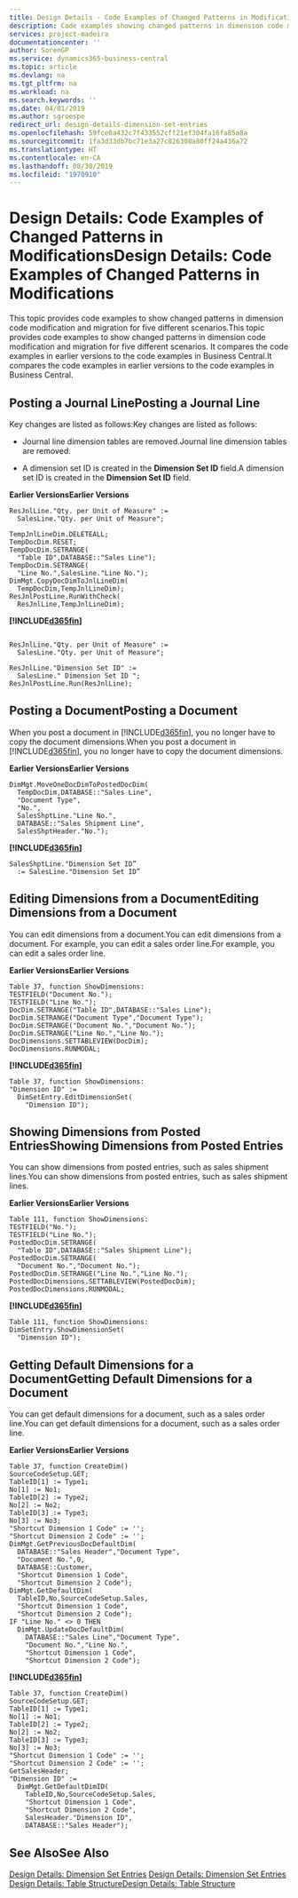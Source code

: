 ```yaml
---
title: Design Details - Code Examples of Changed Patterns in Modifications | Microsoft Docs
description: Code examples showing changed patterns in dimension code modification and migration for five different scenarios. It compares the code examples in earlier versions to the code examples in Business Central.
services: project-madeira
documentationcenter: ''
author: SorenGP
ms.service: dynamics365-business-central
ms.topic: article
ms.devlang: na
ms.tgt_pltfrm: na
ms.workload: na
ms.search.keywords: ''
ms.date: 04/01/2019
ms.author: sgroespe
redirect_url: design-details-dimension-set-entries
ms.openlocfilehash: 59fce0a432c7f433552cff21ef304fa16fa85a8a
ms.sourcegitcommit: 1fa3d33db7bc71e3a27c826308a80ff24a436a72
ms.translationtype: HT
ms.contentlocale: en-CA
ms.lasthandoff: 08/30/2019
ms.locfileid: "1970910"
---
```

# <a name="design-details-code-examples-of-changed-patterns-in-modifications"></a><span data-ttu-id="15526-104">Design Details: Code Examples of Changed Patterns in Modifications</span><span class="sxs-lookup"><span data-stu-id="15526-104">Design Details: Code Examples of Changed Patterns in Modifications</span></span>
<span data-ttu-id="15526-105">This topic provides code examples to show changed patterns in dimension code modification and migration for five different scenarios.</span><span class="sxs-lookup"><span data-stu-id="15526-105">This topic provides code examples to show changed patterns in dimension code modification and migration for five different scenarios.</span></span> <span data-ttu-id="15526-106">It compares the code examples in earlier versions to the code examples in Business Central.</span><span class="sxs-lookup"><span data-stu-id="15526-106">It compares the code examples in earlier versions to the code examples in Business Central.</span></span>

## <a name="posting-a-journal-line"></a><span data-ttu-id="15526-107">Posting a Journal Line</span><span class="sxs-lookup"><span data-stu-id="15526-107">Posting a Journal Line</span></span>  
<span data-ttu-id="15526-108">Key changes are listed as follows:</span><span class="sxs-lookup"><span data-stu-id="15526-108">Key changes are listed as follows:</span></span>  

- <span data-ttu-id="15526-109">Journal line dimension tables are removed.</span><span class="sxs-lookup"><span data-stu-id="15526-109">Journal line dimension tables are removed.</span></span>  

- <span data-ttu-id="15526-110">A dimension set ID is created in the **Dimension Set ID** field.</span><span class="sxs-lookup"><span data-stu-id="15526-110">A dimension set ID is created in the **Dimension Set ID** field.</span></span>  

<span data-ttu-id="15526-111">**Earlier Versions**</span><span class="sxs-lookup"><span data-stu-id="15526-111">**Earlier Versions**</span></span>  

```  
ResJnlLine."Qty. per Unit of Measure" :=   
  SalesLine."Qty. per Unit of Measure";  

TempJnlLineDim.DELETEALL;  
TempDocDim.RESET;  
TempDocDim.SETRANGE(  
  "Table ID",DATABASE::"Sales Line");  
TempDocDim.SETRANGE(  
  "Line No.",SalesLine."Line No.");  
DimMgt.CopyDocDimToJnlLineDim(  
  TempDocDim,TempJnlLineDim);  
ResJnlPostLine.RunWithCheck(  
  ResJnlLine,TempJnlLineDim);  

```  

 **[!INCLUDE[d365fin](includes/d365fin_md.md)]**  

```  

ResJnlLine."Qty. per Unit of Measure" :=   
  SalesLine."Qty. per Unit of Measure";  

ResJnlLine."Dimension Set ID" :=   
  SalesLine." Dimension Set ID ";  
ResJnlPostLine.Run(ResJnlLine);  

```  

## <a name="posting-a-document"></a><span data-ttu-id="15526-112">Posting a Document</span><span class="sxs-lookup"><span data-stu-id="15526-112">Posting a Document</span></span>  
 <span data-ttu-id="15526-113">When you post a document in [!INCLUDE[d365fin](includes/d365fin_md.md)], you no longer have to copy the document dimensions.</span><span class="sxs-lookup"><span data-stu-id="15526-113">When you post a document in [!INCLUDE[d365fin](includes/d365fin_md.md)], you no longer have to copy the document dimensions.</span></span>  

 <span data-ttu-id="15526-114">**Earlier Versions**</span><span class="sxs-lookup"><span data-stu-id="15526-114">**Earlier Versions**</span></span>  

```  
DimMgt.MoveOneDocDimToPostedDocDim(  
  TempDocDim,DATABASE::"Sales Line",  
  "Document Type",  
  "No.",  
  SalesShptLine."Line No.",  
  DATABASE::"Sales Shipment Line",  
  SalesShptHeader."No.");  
```  

 **[!INCLUDE[d365fin](includes/d365fin_md.md)]**  

```  
SalesShptLine."Dimension Set ID”  
  := SalesLine."Dimension Set ID”  
```  

## <a name="editing-dimensions-from-a-document"></a><span data-ttu-id="15526-115">Editing Dimensions from a Document</span><span class="sxs-lookup"><span data-stu-id="15526-115">Editing Dimensions from a Document</span></span>  
 <span data-ttu-id="15526-116">You can edit dimensions from a document.</span><span class="sxs-lookup"><span data-stu-id="15526-116">You can edit dimensions from a document.</span></span> <span data-ttu-id="15526-117">For example, you can edit a sales order line.</span><span class="sxs-lookup"><span data-stu-id="15526-117">For example, you can edit a sales order line.</span></span>  

 <span data-ttu-id="15526-118">**Earlier Versions**</span><span class="sxs-lookup"><span data-stu-id="15526-118">**Earlier Versions**</span></span>  

```  
Table 37, function ShowDimensions:  
TESTFIELD("Document No.");  
TESTFIELD("Line No.");  
DocDim.SETRANGE("Table ID",DATABASE::"Sales Line");  
DocDim.SETRANGE("Document Type","Document Type");  
DocDim.SETRANGE("Document No.","Document No.");  
DocDim.SETRANGE("Line No.","Line No.");  
DocDimensions.SETTABLEVIEW(DocDim);  
DocDimensions.RUNMODAL;  
```  

 **[!INCLUDE[d365fin](includes/d365fin_md.md)]**  

```  
Table 37, function ShowDimensions:  
"Dimension ID" :=   
  DimSetEntry.EditDimensionSet(  
    "Dimension ID");  
```  

## <a name="showing-dimensions-from-posted-entries"></a><span data-ttu-id="15526-119">Showing Dimensions from Posted Entries</span><span class="sxs-lookup"><span data-stu-id="15526-119">Showing Dimensions from Posted Entries</span></span>  
 <span data-ttu-id="15526-120">You can show dimensions from posted entries, such as sales shipment lines.</span><span class="sxs-lookup"><span data-stu-id="15526-120">You can show dimensions from posted entries, such as sales shipment lines.</span></span>  

 <span data-ttu-id="15526-121">**Earlier Versions**</span><span class="sxs-lookup"><span data-stu-id="15526-121">**Earlier Versions**</span></span>  

```  
Table 111, function ShowDimensions:  
TESTFIELD("No.");  
TESTFIELD("Line No.");  
PostedDocDim.SETRANGE(  
  "Table ID",DATABASE::"Sales Shipment Line");  
PostedDocDim.SETRANGE(  
  "Document No.","Document No.");  
PostedDocDim.SETRANGE("Line No.","Line No.");  
PostedDocDimensions.SETTABLEVIEW(PostedDocDim);  
PostedDocDimensions.RUNMODAL;  
```  

 **[!INCLUDE[d365fin](includes/d365fin_md.md)]**  

```  
Table 111, function ShowDimensions:  
DimSetEntry.ShowDimensionSet(  
  "Dimension ID");  
```  

## <a name="getting-default-dimensions-for-a-document"></a><span data-ttu-id="15526-122">Getting Default Dimensions for a Document</span><span class="sxs-lookup"><span data-stu-id="15526-122">Getting Default Dimensions for a Document</span></span>  
 <span data-ttu-id="15526-123">You can get default dimensions for a document, such as a sales order line.</span><span class="sxs-lookup"><span data-stu-id="15526-123">You can get default dimensions for a document, such as a sales order line.</span></span>  

 <span data-ttu-id="15526-124">**Earlier Versions**</span><span class="sxs-lookup"><span data-stu-id="15526-124">**Earlier Versions**</span></span>  

```  
Table 37, function CreateDim()  
SourceCodeSetup.GET;  
TableID[1] := Type1;  
No[1] := No1;  
TableID[2] := Type2;  
No[2] := No2;  
TableID[3] := Type3;  
No[3] := No3;  
"Shortcut Dimension 1 Code" := '';  
"Shortcut Dimension 2 Code" := '';  
DimMgt.GetPreviousDocDefaultDim(  
  DATABASE::"Sales Header","Document Type",  
  "Document No.",0,  
  DATABASE::Customer,  
  "Shortcut Dimension 1 Code",  
  "Shortcut Dimension 2 Code");  
DimMgt.GetDefaultDim(  
  TableID,No,SourceCodeSetup.Sales,  
  "Shortcut Dimension 1 Code",  
  "Shortcut Dimension 2 Code");  
IF "Line No." <> 0 THEN  
  DimMgt.UpdateDocDefaultDim(  
    DATABASE::"Sales Line","Document Type",  
    "Document No.","Line No.",  
    "Shortcut Dimension 1 Code",  
    "Shortcut Dimension 2 Code");  
```  

 **[!INCLUDE[d365fin](includes/d365fin_md.md)]**  

```  
Table 37, function CreateDim()  
SourceCodeSetup.GET;  
TableID[1] := Type1;  
No[1] := No1;  
TableID[2] := Type2;  
No[2] := No2;  
TableID[3] := Type3;  
No[3] := No3;  
"Shortcut Dimension 1 Code" := '';  
"Shortcut Dimension 2 Code" := '';  
GetSalesHeader;  
"Dimension ID" :=  
  DimMgt.GetDefaultDimID(  
    TableID,No,SourceCodeSetup.Sales,  
    "Shortcut Dimension 1 Code",  
    "Shortcut Dimension 2 Code",  
    SalesHeader."Dimension ID",  
    DATABASE::"Sales Header");

```  

## <a name="see-also"></a><span data-ttu-id="15526-125">See Also</span><span class="sxs-lookup"><span data-stu-id="15526-125">See Also</span></span>  
<span data-ttu-id="15526-126">[Design Details: Dimension Set Entries](design-details-dimension-set-entries.md) </span><span class="sxs-lookup"><span data-stu-id="15526-126">[Design Details: Dimension Set Entries](design-details-dimension-set-entries.md) </span></span>  
[<span data-ttu-id="15526-127">Design Details: Table Structure</span><span class="sxs-lookup"><span data-stu-id="15526-127">Design Details: Table Structure</span></span>](design-details-table-structure.md)   
